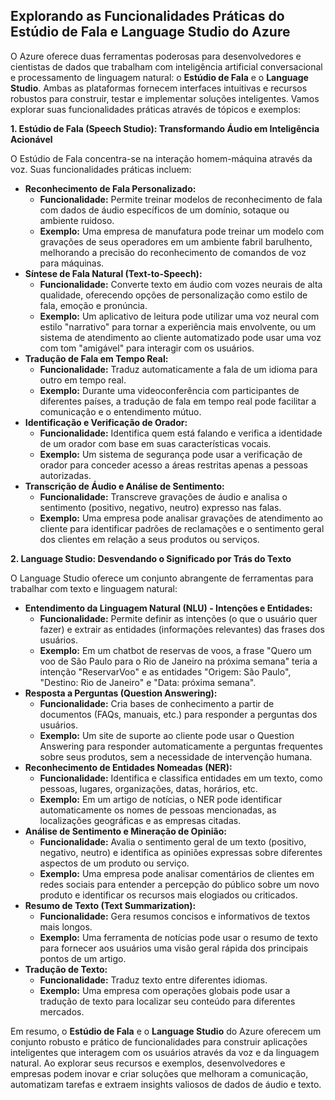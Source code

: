 ## Explorando as Funcionalidades Práticas do Estúdio de Fala e Language Studio do Azure

O Azure oferece duas ferramentas poderosas para desenvolvedores e cientistas de dados que trabalham com inteligência artificial conversacional e processamento de linguagem natural: o **Estúdio de Fala** e o **Language Studio**. Ambas as plataformas fornecem interfaces intuitivas e recursos robustos para construir, testar e implementar soluções inteligentes. Vamos explorar suas funcionalidades práticas através de tópicos e exemplos:

**1. Estúdio de Fala (Speech Studio): Transformando Áudio em Inteligência Acionável**

O Estúdio de Fala concentra-se na interação homem-máquina através da voz. Suas funcionalidades práticas incluem:

* **Reconhecimento de Fala Personalizado:**
    * **Funcionalidade:** Permite treinar modelos de reconhecimento de fala com dados de áudio específicos de um domínio, sotaque ou ambiente ruidoso.
    * **Exemplo:** Uma empresa de manufatura pode treinar um modelo com gravações de seus operadores em um ambiente fabril barulhento, melhorando a precisão do reconhecimento de comandos de voz para máquinas.
* **Síntese de Fala Natural (Text-to-Speech):**
    * **Funcionalidade:** Converte texto em áudio com vozes neurais de alta qualidade, oferecendo opções de personalização como estilo de fala, emoção e pronúncia.
    * **Exemplo:** Um aplicativo de leitura pode utilizar uma voz neural com estilo "narrativo" para tornar a experiência mais envolvente, ou um sistema de atendimento ao cliente automatizado pode usar uma voz com tom "amigável" para interagir com os usuários.
* **Tradução de Fala em Tempo Real:**
    * **Funcionalidade:** Traduz automaticamente a fala de um idioma para outro em tempo real.
    * **Exemplo:** Durante uma videoconferência com participantes de diferentes países, a tradução de fala em tempo real pode facilitar a comunicação e o entendimento mútuo.
* **Identificação e Verificação de Orador:**
    * **Funcionalidade:** Identifica quem está falando e verifica a identidade de um orador com base em suas características vocais.
    * **Exemplo:** Um sistema de segurança pode usar a verificação de orador para conceder acesso a áreas restritas apenas a pessoas autorizadas.
* **Transcrição de Áudio e Análise de Sentimento:**
    * **Funcionalidade:** Transcreve gravações de áudio e analisa o sentimento (positivo, negativo, neutro) expresso nas falas.
    * **Exemplo:** Uma empresa pode analisar gravações de atendimento ao cliente para identificar padrões de reclamações e o sentimento geral dos clientes em relação a seus produtos ou serviços.

**2. Language Studio: Desvendando o Significado por Trás do Texto**

O Language Studio oferece um conjunto abrangente de ferramentas para trabalhar com texto e linguagem natural:

* **Entendimento da Linguagem Natural (NLU) - Intenções e Entidades:**
    * **Funcionalidade:** Permite definir as intenções (o que o usuário quer fazer) e extrair as entidades (informações relevantes) das frases dos usuários.
    * **Exemplo:** Em um chatbot de reservas de voos, a frase "Quero um voo de São Paulo para o Rio de Janeiro na próxima semana" teria a intenção "ReservarVoo" e as entidades "Origem: São Paulo", "Destino: Rio de Janeiro" e "Data: próxima semana".
* **Resposta a Perguntas (Question Answering):**
    * **Funcionalidade:** Cria bases de conhecimento a partir de documentos (FAQs, manuais, etc.) para responder a perguntas dos usuários.
    * **Exemplo:** Um site de suporte ao cliente pode usar o Question Answering para responder automaticamente a perguntas frequentes sobre seus produtos, sem a necessidade de intervenção humana.
* **Reconhecimento de Entidades Nomeadas (NER):**
    * **Funcionalidade:** Identifica e classifica entidades em um texto, como pessoas, lugares, organizações, datas, horários, etc.
    * **Exemplo:** Em um artigo de notícias, o NER pode identificar automaticamente os nomes de pessoas mencionadas, as localizações geográficas e as empresas citadas.
* **Análise de Sentimento e Mineração de Opinião:**
    * **Funcionalidade:** Avalia o sentimento geral de um texto (positivo, negativo, neutro) e identifica as opiniões expressas sobre diferentes aspectos de um produto ou serviço.
    * **Exemplo:** Uma empresa pode analisar comentários de clientes em redes sociais para entender a percepção do público sobre um novo produto e identificar os recursos mais elogiados ou criticados.
* **Resumo de Texto (Text Summarization):**
    * **Funcionalidade:** Gera resumos concisos e informativos de textos mais longos.
    * **Exemplo:** Uma ferramenta de notícias pode usar o resumo de texto para fornecer aos usuários uma visão geral rápida dos principais pontos de um artigo.
* **Tradução de Texto:**
    * **Funcionalidade:** Traduz texto entre diferentes idiomas.
    * **Exemplo:** Uma empresa com operações globais pode usar a tradução de texto para localizar seu conteúdo para diferentes mercados.

Em resumo, o **Estúdio de Fala** e o **Language Studio** do Azure oferecem um conjunto robusto e prático de funcionalidades para construir aplicações inteligentes que interagem com os usuários através da voz e da linguagem natural. Ao explorar seus recursos e exemplos, desenvolvedores e empresas podem inovar e criar soluções que melhoram a comunicação, automatizam tarefas e extraem insights valiosos de dados de áudio e texto.
